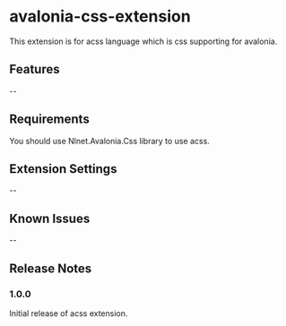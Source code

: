 # avalonia-css-extension

This extension is for acss language which is css supporting for avalonia.

## Features

--

## Requirements

You should use Nlnet.Avalonia.Css library to use acss.

## Extension Settings

--

## Known Issues

--

## Release Notes

### 1.0.0

Initial release of acss extension.
